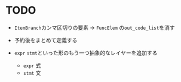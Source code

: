 # TODO

- `ItemBranch`カンマ区切りの要素 -> `FuncElem` の`out_code_list`を消す

- 予約後をまとめて定義する

- `expr` `stmt`といった形のもう一つ抽象的なレイヤーを追加する
  - `expr` 式
  - `stmt` 文 
